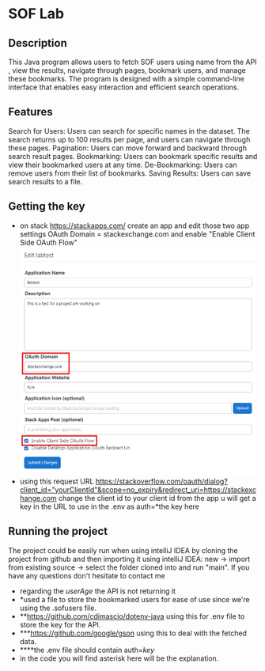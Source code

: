 # SOF Lab

## Description

This Java program allows users to fetch SOF users using name from the API ,
view the results, navigate through pages, bookmark users, 
and manage these bookmarks. The program is designed with a simple 
command-line interface that enables easy interaction and efficient 
search operations.

## Features

Search for Users: Users can search for specific names in the dataset. The search returns up to 100 results per page, and users can navigate through these pages.
Pagination: Users can move forward and backward through search result pages.
Bookmarking: Users can bookmark specific results and view their bookmarked users at any time.
De-Bookmarking: Users can remove users from their list of bookmarks.
Saving Results: Users can save search results to a file.

## Getting the key
* on stack https://stackapps.com/ create an app and edit those two app settings
OAuth Domain = stackexchange.com and enable "Enable Client Side OAuth Flow"
![img_2.png](img_2.png)
* using this request URL https://stackoverflow.com/oauth/dialog?client_id="yourClientId"&scope=no_expiry&redirect_uri=https://stackexchange.com
change the client id to your client id from the app u will get a key in the URL to use in the .env as auth=*the key here
## Running the project

The project could be easily run when using intelliJ IDEA by cloning
the project from github and then importing it using intelliJ IDEA:
new -> import from existing source -> select the folder cloned into and run "main".
If you have any questions don't hesitate to contact me

* regarding the *userAge* the API is not returning it 
* *used a file to store the bookmarked users for ease of use since we're using the .sofusers file.
*  **https://github.com/cdimascio/dotenv-java using this for .env file to store the key for the API.
* ***https://github.com/google/gson using this to deal with the fetched data.
* ****the .env file should contain auth=*key* 
* in the code you will find asterisk here will be the explanation.

